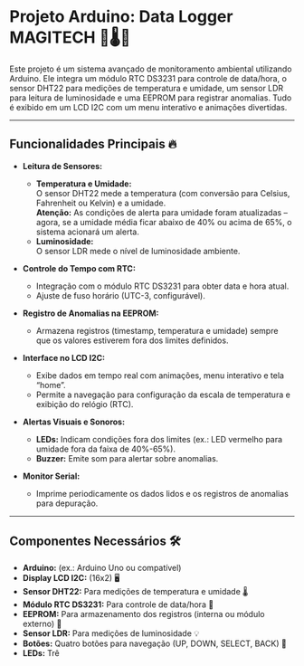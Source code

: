 # Projeto Arduino: Data Logger MAGITECH 🚀🌡️📅

Este projeto é um sistema avançado de monitoramento ambiental utilizando Arduino. Ele integra um módulo RTC DS3231 para controle de data/hora, o sensor DHT22 para medições de temperatura e umidade, um sensor LDR para leitura de luminosidade e uma EEPROM para registrar anomalias. Tudo é exibido em um LCD I2C com um menu interativo e animações divertidas.

---

## Funcionalidades Principais 🔥

- **Leitura de Sensores:**
  - **Temperatura e Umidade:**  
    O sensor DHT22 mede a temperatura (com conversão para Celsius, Fahrenheit ou Kelvin) e a umidade.  
    **Atenção:** As condições de alerta para umidade foram atualizadas – agora, se a umidade média ficar abaixo de 40% ou acima de 65%, o sistema acionará um alerta.
  - **Luminosidade:**  
    O sensor LDR mede o nível de luminosidade ambiente.

- **Controle do Tempo com RTC:**
  - Integração com o módulo RTC DS3231 para obter data e hora atual.
  - Ajuste de fuso horário (UTC-3, configurável).

- **Registro de Anomalias na EEPROM:**
  - Armazena registros (timestamp, temperatura e umidade) sempre que os valores estiverem fora dos limites definidos.
  
- **Interface no LCD I2C:**
  - Exibe dados em tempo real com animações, menu interativo e tela “home”.
  - Permite a navegação para configuração da escala de temperatura e exibição do relógio (RTC).

- **Alertas Visuais e Sonoros:**
  - **LEDs:** Indicam condições fora dos limites (ex.: LED vermelho para umidade fora da faixa de 40%-65%).  
  - **Buzzer:** Emite som para alertar sobre anomalias.

- **Monitor Serial:**
  - Imprime periodicamente os dados lidos e os registros de anomalias para depuração.

---

## Componentes Necessários 🛠️

- **Arduino:** (ex.: Arduino Uno ou compatível)
- **Display LCD I2C:** (16x2) 🖥️
- **Sensor DHT22:** Para medições de temperatura e umidade 🌡️
- **Módulo RTC DS3231:** Para controle de data/hora 📅
- **EEPROM:** Para armazenamento dos registros (interna ou módulo externo) 💾
- **Sensor LDR:** Para medições de luminosidade 💡
- **Botões:** Quatro botões para navegação (UP, DOWN, SELECT, BACK) 🔘
- **LEDs:** Trê
